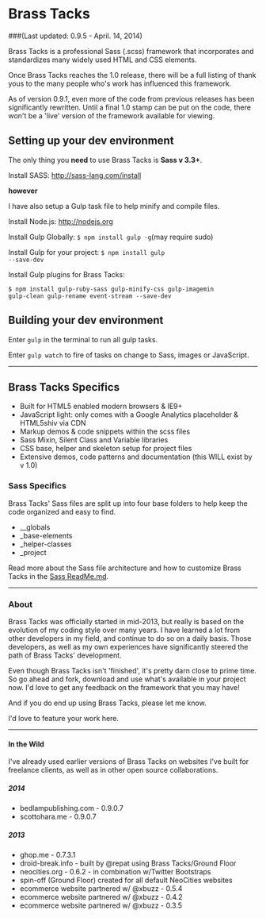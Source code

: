 # Brass Tacks
###(Last updated: 0.9.5 - April. 14, 2014)

Brass Tacks is a professional Sass (.scss) framework that incorporates and standardizes many widely used HTML and CSS elements.

Once Brass Tacks reaches the 1.0 release, there will be a full listing of thank yous to the many people who's work has influenced this framework.

As of version 0.9.1, even more of the code from previous releases has been significantly rewritten. Until a final 1.0 stamp can be put on the code, there won't be a 'live' version of the framework available for viewing.



## Setting up your dev environment

The only thing you <b>need</b> to use Brass Tacks is <b>Sass v 3.3+</b>.

Install SASS: http://sass-lang.com/install

__however__

I have also setup a Gulp task file to help minify and compile files.

Install Node.js: http://nodejs.org

Install Gulp Globally: <code>$ npm install gulp -g</code>(may require sudo)

Install Gulp for your project: <code>$ npm install gulp --save-dev</code>

Install Gulp plugins for Brass Tacks:

<code>$ npm install gulp-ruby-sass gulp-minify-css gulp-imagemin gulp-clean gulp-rename event-stream --save-dev</code>



## Building your dev environment

Enter <code>gulp</code> in the terminal to run all gulp tasks.

Enter <code>gulp watch</code> to fire of tasks on change to Sass, images or JavaScript.


<hr />


## Brass Tacks Specifics

* Built for HTML5 enabled modern browsers & IE9+
* JavaScript light: only comes with a Google Analytics placeholder & HTML5shiv via CDN
* Markup demos & code snippets within the scss files
* Sass Mixin, Silent Class and Variable libraries
* CSS base, helper and skeleton setup for project files
* Extensive demos, code patterns and documentation (this WILL exist by v 1.0)


### Sass Specifics

Brass Tacks' Sass files are split up into four base folders to help keep the code organized and easy to find.

* __globals
* _base-elements
* _helper-classes
* _project

Read more about the Sass file architecture and how to customize Brass Tacks in the <a href="https://github.com/scottaohara/Brass-Tacks/blob/master/_develop/css/README.md">Sass ReadMe.md</a>.


<hr />


### About

Brass Tacks was officially started in mid-2013, but really is based on the evolution of my coding style over many years. I have learned a lot from other developers in my field, and continue to do so on a daily basis. Those developers, as well as my own experiences have significantly steered the path of Brass Tacks' development.

Even though Brass Tacks isn't 'finished', it's pretty darn close to prime time. So go ahead and fork, download and use what's available in your project now. I'd love to get any feedback on the framework that you may have!

And if you do end up using Brass Tacks, please let me know.

I'd love to feature your work here.


<hr  />


#### In the Wild

I've already used earlier versions of Brass Tacks on websites I've built for freelance clients, as well as in other open source collaborations.

##### 2014
* bedlampublishing.com - 0.9.0.7
* scottohara.me - 0.9.0.7

##### 2013
* ghop.me - 0.7.3.1
* droid-break.info - built by @repat using Brass Tacks/Ground Floor
* neocities.org - 0.6.2 - in combination w/Twitter Bootstraps
* spin-off (Ground Floor) created for all default NeoCities websites
* ecommerce website partnered w/ @xbuzz - 0.5.4
* ecommerce website partnered w/ @xbuzz - 0.4.2
* ecommerce website partnered w/ @xbuzz - 0.3.5
